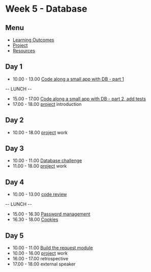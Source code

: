 # Week 5 - Database


## Menu
- [Learning Outcomes](learning-outcomes.md)
- [Project](project.md)
- [Resources](resources.md)


## Day 1

- 10.00 - 13.00 [Code along a small app with DB - part 1](https://github.com/turnintocoders/pg-workshop)

-- LUNCH --

- 15.00 - 17.00 [Code along a small app with DB - part 2, add tests](https://github.com/turnintocoders/pg-workshop)
- 17.00 - 18.00 [project](project.md) introduction


## Day 2

- 10.00 - 18.00 [project](project.md) work


## Day 3

- 10.00 - 11.00 [Database challenge](https://github.com/foundersandcoders/db-morning-challenge)
- 11.00 - 18.00 [project](project.md) work


## Day 4

- 10.00 - 13.00 [code review](https://github.com/thoughtbot/guides/tree/master/code-review)

-- LUNCH --

- 15.00 - 16.30 [Password management](https://github.com/foundersandcoders/ws-password-management)
- 16.30 - 18.00 [Cookies](https://github.com/foundersandcoders/ws-cookies)


## Day 5

- 10.00 - 11.00 [Build the request module](https://github.com/foundersandcoders/mc-request-module-workshop)
- 10.00 - 16.00 [project](project.md) work
- 16.00 - 17.00 retrospective
- 17.00 - 18.00 external speaker
